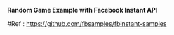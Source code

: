 <strong>Random Game Example with Facebook Instant API</strong>

#Ref : https://github.com/fbsamples/fbinstant-samples
